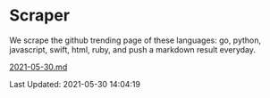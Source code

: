 # Scraper

We scrape the github trending page of these languages: go, python, javascript, swift, html, ruby, and push a markdown result everyday.

[2021-05-30.md](https://github.com/henson/Scraper/blob/master/2021-05-30.md)

Last Updated: 2021-05-30 14:04:19